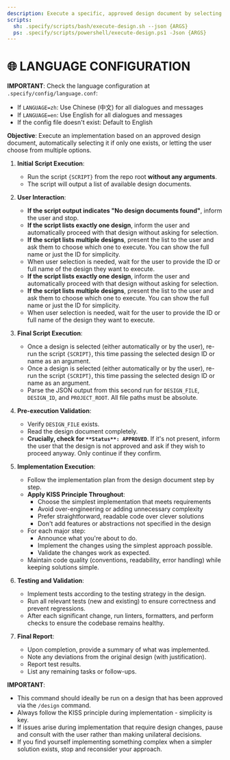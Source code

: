 ```yaml
---
description: Execute a specific, approved design document by selecting from available designs.
scripts:
  sh: .specify/scripts/bash/execute-design.sh --json {ARGS}
  ps: .specify/scripts/powershell/execute-design.ps1 -Json {ARGS}
---
```


# 🌐 LANGUAGE CONFIGURATION

**IMPORTANT**: Check the language configuration at `.specify/config/language.conf`:
- If `LANGUAGE=zh`: Use Chinese (中文) for all dialogues and messages
- If `LANGUAGE=en`: Use English for all dialogues and messages
- If the config file doesn't exist: Default to English

**Objective**: Execute an implementation based on an approved design document, automatically selecting it if only one exists, or letting the user choose from multiple options.

1.  **Initial Script Execution**:
    - Run the script `{SCRIPT}` from the repo root **without any arguments**.
    - The script will output a list of available design documents.

2.  **User Interaction**:
    - **If the script output indicates "No design documents found"**, inform the user and stop.
    - **If the script lists exactly one design**, inform the user and automatically proceed with that design without asking for selection.
    - **If the script lists multiple designs**, present the list to the user and ask them to choose which one to execute. You can show the full name or just the ID for simplicity.
    - When user selection is needed, wait for the user to provide the ID or full name of the design they want to execute.
    - **If the script lists exactly one design**, inform the user and automatically proceed with that design without asking for selection.
    - **If the script lists multiple designs**, present the list to the user and ask them to choose which one to execute. You can show the full name or just the ID for simplicity.
    - When user selection is needed, wait for the user to provide the ID or full name of the design they want to execute.

3.  **Final Script Execution**:
    - Once a design is selected (either automatically or by the user), re-run the script `{SCRIPT}`, this time passing the selected design ID or name as an argument.
    - Once a design is selected (either automatically or by the user), re-run the script `{SCRIPT}`, this time passing the selected design ID or name as an argument.
    - Parse the JSON output from this second run for `DESIGN_FILE`, `DESIGN_ID`, and `PROJECT_ROOT`. All file paths must be absolute.

4.  **Pre-execution Validation**:
    - Verify `DESIGN_FILE` exists.
    - Read the design document completely.
    - **Crucially, check for `**Status**: APPROVED`**. If it's not present, inform the user that the design is not approved and ask if they wish to proceed anyway. Only continue if they confirm.

5.  **Implementation Execution**:
    - Follow the implementation plan from the design document step by step.
    - **Apply KISS Principle Throughout**:
        - Choose the simplest implementation that meets requirements
        - Avoid over-engineering or adding unnecessary complexity
        - Prefer straightforward, readable code over clever solutions
        - Don't add features or abstractions not specified in the design
    - For each major step:
        - Announce what you're about to do.
        - Implement the changes using the simplest approach possible.
        - Validate the changes work as expected.
    - Maintain code quality (conventions, readability, error handling) while keeping solutions simple.

6.  **Testing and Validation**:
    - Implement tests according to the testing strategy in the design.
    - Run all relevant tests (new and existing) to ensure correctness and prevent regressions.
    - After each significant change, run linters, formatters, and perform checks to ensure the codebase remains healthy.

7.  **Final Report**:
    - Upon completion, provide a summary of what was implemented.
    - Note any deviations from the original design (with justification).
    - Report test results.
    - List any remaining tasks or follow-ups.

**IMPORTANT**: 
- This command should ideally be run on a design that has been approved via the `/design` command.
- Always follow the KISS principle during implementation - simplicity is key.
- If issues arise during implementation that require design changes, pause and consult with the user rather than making unilateral decisions.
- If you find yourself implementing something complex when a simpler solution exists, stop and reconsider your approach.
